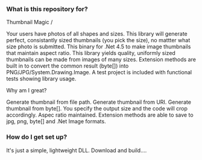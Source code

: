 
### What is this repository for? ###

Thumbnail Magic /

Your users have photos of all shapes and sizes. This library will generate perfect, consistantly sized thumbnails (you pick the size), no mattter what size photo is submitted. This binary for .Net 4.5 to make image thumbnails that maintain aspect ratio. This library yields quality, uniformly sized thumbnails can be made from images of many sizes. Extension methods are built in to convert the common result (byte[]) into PNG/JPG/System.Drawing.Image. A test project is included with functional tests showing library usage.



Why am I great?

Generate thumbnail from file path.
Generate thumbnail from URI.
Generate thumbnail from byte[].
You specify the output size and the code will crop accordingly.
Aspec ratio maintained.
Extension methods are able to save to jpg, png, byte[] and .Net Image formats.


### How do I get set up? ###

It's just a simple, lightweight DLL. Download and build....